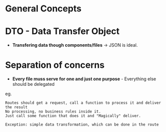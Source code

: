 # General Concepts


# DTO - Data Transfer Object
* **Transfering data though components/files** -> JSON is ideal.

# Separation of concerns
* **Every file muss serve for one and just one purpose**  - Everything else should be delegated

eg. 
```
Routes should get a request, call a function to process it and deliver the result
No processing, no business rules inside it.
Just call some function that does it and "Magically" deliver.

Exception: simple data transformation, which can be done in the route
```